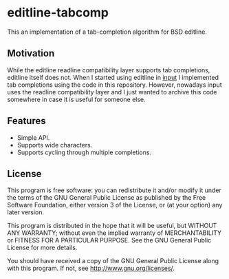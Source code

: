 # editline-tabcomp

This an implementation of a tab-completion algorithm for BSD editline.

## Motivation

While the editline readline compatibility layer supports tab
completions, editline itself does not. When I started using editline in
[input][input github] I implemented tab completions using the code in
this repository. However, nowadays input uses the readline compatibility
layer and I just wanted to archive this code somewhere in case it is
useful for someone else.

## Features

* Simple API.
* Supports wide characters.
* Supports cycling through multiple completions.

## License

This program is free software: you can redistribute it and/or modify it
under the terms of the GNU General Public License as published by the
Free Software Foundation, either version 3 of the License, or (at your
option) any later version.

This program is distributed in the hope that it will be useful, but
WITHOUT ANY WARRANTY; without even the implied warranty of
MERCHANTABILITY or FITNESS FOR A PARTICULAR PURPOSE. See the GNU General
Public License for more details.

You should have received a copy of the GNU General Public License along
with this program. If not, see <http://www.gnu.org/licenses/>.

[input github]: https://github.com/nmeum/input
